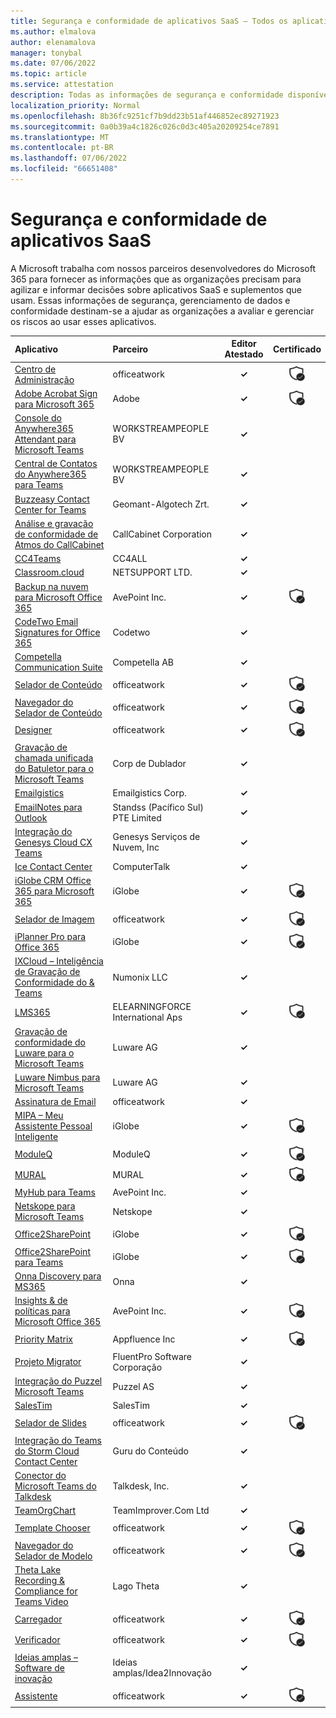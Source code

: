 ```yaml
---
title: Segurança e conformidade de aplicativos SaaS – Todos os aplicativos
ms.author: elmalova
author: elenamalova
manager: tonybal
ms.date: 07/06/2022
ms.topic: article
ms.service: attestation
description: Todas as informações de segurança e conformidade disponíveis para todos os Aplicativos SaaS.
localization_priority: Normal
ms.openlocfilehash: 8b36fc9251cf7b9dd23b51af446852ec89271923
ms.sourcegitcommit: 0a0b39a4c1826c026c0d3c405a20209254ce7891
ms.translationtype: MT
ms.contentlocale: pt-BR
ms.lasthandoff: 07/06/2022
ms.locfileid: "66651408"
---
```

# <a name="saas-apps-security-and-compliance"></a>Segurança e conformidade de aplicativos SaaS

A Microsoft trabalha com nossos parceiros desenvolvedores do Microsoft 365 para fornecer as informações que as organizações precisam para agilizar e informar decisões sobre aplicativos SaaS e suplementos que usam. Essas informações de segurança, gerenciamento de dados e conformidade destinam-se a ajudar as organizações a avaliar e gerenciar os riscos ao usar esses aplicativos.

| **Aplicativo** | **Parceiro** | **Editor Atestado** | **Certificado** |
|:--------|:------------|:----------------------:|:-------------:|
| [Centro de Administração](./officeatwork-admin-center.md) | officeatwork | **✓** | <img alt="Certified application badge" src="../media/certified-badge.png" height="25" width="25" /> |
| [Adobe Acrobat Sign para Microsoft 365](./adobe-acrobat-sign-for-microsoft-365.md) | Adobe | **✓** | <img alt="Certified application badge" src="../media/certified-badge.png" height="25" width="25" /> |
| [Console do Anywhere365 Attendant para Microsoft Teams](./workstreampeople-bv-anywhere365-attendant-console-for-microsoft-teams.md) | WORKSTREAMPEOPLE BV | **✓** |  |
| [Central de Contatos do Anywhere365 para Teams](./workstreampeople-bv-anywhere365-contact-center-for-teams.md) | WORKSTREAMPEOPLE BV | **✓** |  |
| [Buzzeasy Contact Center for Teams](./geomant-algotech-zrt-buzzeasy-contact-center-for-teams.md) | Geomant-Algotech Zrt. | **✓** |  |
| [Análise e gravação de conformidade de Atmos do CallCabinet](./callcabinet-corporation-atmos-compliance-recording-and-analytics.md) | CallCabinet Corporation | **✓** |  |
| [CC4Teams](./cc4all-cc4teams.md) | CC4ALL | **✓** |  |
| [Classroom.cloud](./netsupport-ltd-classroomcloud.md) | NETSUPPORT LTD. | **✓** |  |
| [Backup na nuvem para Microsoft Office 365](./avepoint-inc-cloud-backup-for-microsoft-office-365.md) | AvePoint Inc. | **✓** | <img alt="Certified application badge" src="../media/certified-badge.png" height="25" width="25" /> |
| [CodeTwo Email Signatures for Office 365](./codetwo-email-signatures-for-office-365.md) | Codetwo | **✓** |  |
| [Competella Communication Suite](./competella-ab-communication-suite.md) | Competella AB | **✓** |  |
| [Selador de Conteúdo](./officeatwork-content-chooser.md) | officeatwork | **✓** | <img alt="Certified application badge" src="../media/certified-badge.png" height="25" width="25" /> |
| [Navegador do Selador de Conteúdo](./officeatwork-content-chooser-browser.md) | officeatwork | **✓** | <img alt="Certified application badge" src="../media/certified-badge.png" height="25" width="25" /> |
| [Designer](./officeatwork-designer.md) | officeatwork | **✓** | <img alt="Certified application badge" src="../media/certified-badge.png" height="25" width="25" /> |
| [Gravação de chamada unificada do Batuletor para o Microsoft Teams](./dubber-corp-unified-call-recording-for-microsoft-teams.md) | Corp de Dublador | **✓** |  |
| [Emailgistics](./emailgistics-corp.md) | Emailgistics Corp. | **✓** |  |
| [EmailNotes para Outlook](./standss-south-pacific-pte-limited-emailnotes-for-outlook.md) | Standss (Pacífico Sul) PTE Limited | **✓** |  |
| [Integração do Genesys Cloud CX Teams](./genesys-cloud-services-inc-cx-teams-integration.md) | Genesys Serviços de Nuvem, Inc | **✓** |  |
| [Ice Contact Center](./computertalk-ice-contact-center.md) | ComputerTalk | **✓** |  |
| [iGlobe CRM Office 365 para Microsoft 365](./iglobe-crm-office-365-for-microsoft.md) | iGlobe | **✓** | <img alt="Certified application badge" src="../media/certified-badge.png" height="25" width="25" /> |
| [Selador de Imagem](./officeatwork-image-chooser.md) | officeatwork | **✓** | <img alt="Certified application badge" src="../media/certified-badge.png" height="25" width="25" /> |
| [iPlanner Pro para Office 365](./iglobe-iplanner-pro-for-office-365.md) | iGlobe | **✓** | <img alt="Certified application badge" src="../media/certified-badge.png" height="25" width="25" /> |
| [IXCloud – Inteligência de Gravação de Conformidade do &amp; Teams](./numonix-llc-ixcloud-teams-compliance-recordingintelligence.md) | Numonix LLC | **✓** |  |
| [LMS365](./elearningforce-international-aps-lms365.md) | ELEARNINGFORCE International Aps | **✓** | <img alt="Certified application badge" src="../media/certified-badge.png" height="25" width="25" /> |
| [Gravação de conformidade do Luware para o Microsoft Teams](./luware-ag-compliance-recording-for-microsoft-teams.md) | Luware AG | **✓** |  |
| [Luware Nimbus para Microsoft Teams](./luware-ag-nimbus-for-microsoft-teams.md) | Luware AG | **✓** |  |
| [Assinatura de Email](./officeatwork-mail-signature.md) | officeatwork | **✓** |  |
| [MIPA – Meu Assistente Pessoal Inteligente](./iglobe-mipa-my-intelligent-personal-assistant.md) | iGlobe | **✓** | <img alt="Certified application badge" src="../media/certified-badge.png" height="25" width="25" /> |
| [ModuleQ](./moduleq.md) | ModuleQ | **✓** | <img alt="Certified application badge" src="../media/certified-badge.png" height="25" width="25" /> |
| [MURAL](./mural.md) | MURAL | **✓** | <img alt="Certified application badge" src="../media/certified-badge.png" height="25" width="25" /> |
| [MyHub para Teams](./avepoint-inc-myhub-for-teams.md) | AvePoint Inc. | **✓** |  |
| [Netskope para Microsoft Teams](./netskope-for-microsoft-teams.md) | Netskope | **✓** |  |
| [Office2SharePoint](./iglobe-office2sharepoint.md) | iGlobe | **✓** | <img alt="Certified application badge" src="../media/certified-badge.png" height="25" width="25" /> |
| [Office2SharePoint para Teams](./iglobe-office2sharepoint-for-teams.md) | iGlobe | **✓** | <img alt="Certified application badge" src="../media/certified-badge.png" height="25" width="25" /> |
| [Onna Discovery para MS365](./onna-discovery-for-ms365.md) | Onna | **✓** |  |
| [Insights &amp; de políticas para Microsoft Office 365](./avepoint-inc-policiesinsights-for-microsoft-office-365.md) | AvePoint Inc. | **✓** | <img alt="Certified application badge" src="../media/certified-badge.png" height="25" width="25" /> |
| [Priority Matrix](./appfluence-inc-priority-matrix.md) | Appfluence Inc | **✓** | <img alt="Certified application badge" src="../media/certified-badge.png" height="25" width="25" /> |
| [Projeto Migrator](./fluentpro-software-corporation-project-migrator.md) | FluentPro Software Corporação | **✓** |  |
| [Integração do Puzzel Microsoft Teams](./puzzel-as-microsoft-teams-integration.md) | Puzzel AS | **✓** |  |
| [SalesTim](./salestim.md) | SalesTim | **✓** |  |
| [Selador de Slides](./officeatwork-slide-chooser.md) | officeatwork | **✓** | <img alt="Certified application badge" src="../media/certified-badge.png" height="25" width="25" /> |
| [Integração do Teams do Storm Cloud Contact Center](./content-guru-storm-cloud-contact-center-teams-integration.md) | Guru do Conteúdo | **✓** |  |
| [Conector do Microsoft Teams do Talkdesk](./talkdesk-inc-microsoft-teams-connector.md) | Talkdesk, Inc. | **✓** |  |
| [TeamOrgChart](./teamimprovercom-ltd-teamorgchart.md) | TeamImprover.Com Ltd | **✓** |  |
| [Template Chooser](./officeatwork-template-chooser.md) | officeatwork | **✓** | <img alt="Certified application badge" src="../media/certified-badge.png" height="25" width="25" /> |
| [Navegador do Selador de Modelo](./officeatwork-template-chooser-browser.md) | officeatwork | **✓** | <img alt="Certified application badge" src="../media/certified-badge.png" height="25" width="25" /> |
| [Theta Lake Recording &amp; Compliance for Teams Video](./theta-lake-recordingcompliance-for-teams-video.md) | Lago Theta | **✓** |  |
| [Carregador](./officeatwork-uploader.md) | officeatwork | **✓** | <img alt="Certified application badge" src="../media/certified-badge.png" height="25" width="25" /> |
| [Verificador](./officeatwork-verifier.md) | officeatwork | **✓** | <img alt="Certified application badge" src="../media/certified-badge.png" height="25" width="25" /> |
| [Ideias amplas – Software de inovação](./wide-ideasidea2innovation-ideas-innovation-software.md) | Ideias amplas/Idea2Innovação | **✓** |  |
| [Assistente](./officeatwork-wizard.md) | officeatwork | **✓** | <img alt="Certified application badge" src="../media/certified-badge.png" height="25" width="25" /> |
